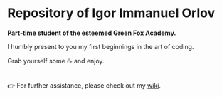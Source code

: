 # Repository of Igor Immanuel Orlov
<strong>Part-time student of the esteemed Green Fox Academy.</strong>

I humbly present to you my first beginnings in the art of coding.

Grab yourself some :coffee: and enjoy.
<br/><br/>

:point_right: For further assistance, please check out my [wiki](https://github.com/green-fox-academy/Leviathan-X/wiki/Repository-Base).
